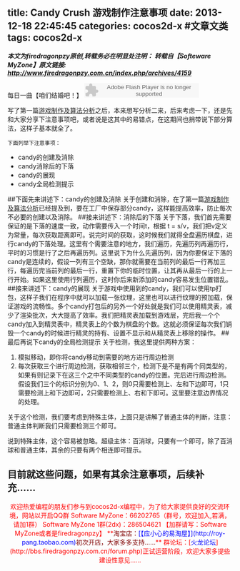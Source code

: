 title: Candy Crush 游戏制作注意事项
date: 2013-12-18 22:45:45
categories: cocos2d-x #文章文类
tags: cocos2d-x
---
***本文为firedragonpzy原创,转载务必在明显处注明： 
        转载自【Softeware MyZone】原文链接: http://www.firedragonpzy.com.cn/index.php/archives/4159***

每日一曲【咱们结婚吧！】
 <embed src="http://www.xiami.com/widget/27050813_1772301196/singlePlayer.swf" type="application/x-shockwave-flash" width="257" height="33" wmode="transparent"></embed>

写了第一篇[游戏制作及算法分析](http://www.firedragonpzy.com.cn/index.php/archives/4119)之后，本来想写分析二来，后来考虑一下，还是先和大家分享下注意事项吧，或者说是这其中的易错点，在这期间也捎带说下部分算法，这样子基本就全了。

`下面列举下注意事项：`
<!--more-->

* candy的创建及消除
* candy消除后的下落
* candy的展现
* candy全局检测提示

##下面先来讲述下：candy的创建及消除
关于创建和消除，在了第一篇[游戏制作及算法分析](http://www.firedragonpzy.com.cn/index.php/archives/4119)已经提及到，要在工厂中保存部分candy，这样能提高效率，防止每次不必要的创建以及消除。
##接来讲述下：消除后的下落
关于下落，我们首先需要保证的是下落的速度一致，动作需要传入一个时间t，根据 t = s/v，我们把v定义为常量，每次获取距离即可。说完时间的获取，这时候我们就得全盘遍历棋盘，进行candy的下落处理。这里有个需要注意的地方，我们遍历，先遍历列再遍历行，平时的习惯是行了之后再遍历列。这里说下为什么先遍历列，因为你要保证下落的candy是连续的，假设一列有三个空缺，那你就需要在当前列的最后一行再加三行，每遍历完当前列的最后一行，重置下你的临时位置，让其再从最后一行的上一行开始。如果这里使用行列遍历，这时你后来新添加的candy容易发生位置错乱。
##接来讲述下：candy的展现
关于游戏中使用到的candy，我们可以使用tp打包，这样子我们在程序中就可以加载一张纹理，这里也可以进行纹理的预加载，保证游戏的流畅性。多个candy打包后的另外一个好处就是我们可以使用精灵表，减少了渲染批次，大大提高了效率。我们把精灵表加载到游戏层，完后我一个个candy加入到精灵表中，精灵表上的个数为棋盘的个数。这就必须保证每次我们销毁一个candy的时候进行精灵的持有、设置不显示和从精灵表上移除的操作。
##最后再说下candy的全局检测提示
关于检测，我这里提供两种方案：

 1. 模拟移动，即你将candy移动到需要的地方进行周边检测 
 2. 每次获取三个进行周边检测，获取相邻三个，检测下是不是有两个同类型的，如果有则记录下在这三个之中不同类型的candy的位置。完后进行周边检测。假设我们三个的标识分别为0、1、2，则0只需要检测上、左和下边即可，1只需要检测上和下边即可，2只需要检测上、右和下即可。这里要注意边界情况的处理。

关于这个检测，我们要考虑到特殊主体，上面只是讲解了普通主体的判断，注意：普通主体判断我们只需要检测三个即可。

说到特殊主体，这个容易被忽略。超级主体：百消球，只要有一个即可，除了百消球和普通主体，其余的只要有两个相连即可提示。

目前就这些问题，如果有其余注意事项，后续补充……
----------
<div align="center"><span style="color: red;">欢迎热爱编程的朋友们参与到cocos2d-x编程中，为了给大家提供良好的交流环境，网站以开启QQ群
Software MyZone：66202765（群号，欢迎加入,若满，请加1群）
Software MyZone 1群(2dx)：286504621
【加群请写：Software MyZone或者是firedragonpzy】
**<span style="color: #800000;">淘宝店：<span style="color: #0000ff;">[<span style="color: #0000ff;">【应小心的易淘屋】</span>](http://roy-pang.taobao.com)</span>初次开店，大家多多支持……</span>**
群论坛：[<span style="color: blue;">火龙论坛</span>](http://bbs.firedragonpzy.com.cn/forum.php)正试运营阶段，欢迎大家多提些建设性意见……</span></div>